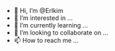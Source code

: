 - 👋 Hi, I’m @Erlkim
- 👀 I’m interested in ...
- 🌱 I’m currently learning ...
- 💞️ I’m looking to collaborate on ...
- 📫 How to reach me ...

<!---
Erlkim/Erlkim is a ✨ special ✨ repository because its `README.md` (this file) appears on your GitHub profile.
You can click the Preview link to take a look at your changes.
--->

